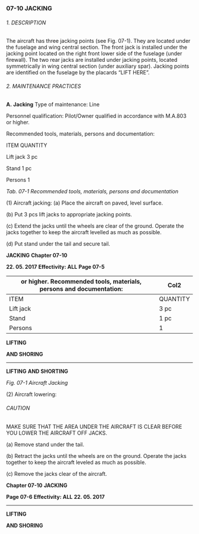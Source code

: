 ### 07-10 JACKING

###### 1. DESCRIPTION
The aircraft has three jacking points (see Fig. 07-1). They are located under the
fuselage and wing central section. The front jack is installed under the jacking point
located on the right front lower side of the fuselage (under firewall). The two rear
jacks are installed under jacking points, located symmetrically in wing central
section (under auxiliary spar). Jacking points are identified on the fuselage by the
placards “LIFT HERE”.

###### 2. MAINTENANCE PRACTICES

**A.** **Jacking**
Type of maintenance: Line

Personnel qualification: Pilot/Owner qualified in accordance with M.A.803
or higher.

Recommended tools, materials, persons and documentation:

ITEM QUANTITY

Lift jack 3 pc

Stand 1 pc

Persons 1

_Tab. 07-1 Recommended tools, materials, persons and documentation_

(1) Aircraft jacking:
(a) Place the aircraft on paved, level surface.

(b) Put 3 pcs lift jacks to appropriate jacking points.

(c) Extend the jacks until the wheels are clear of the ground. Operate the
jacks together to keep the aircraft levelled as much as possible.

(d) Put stand under the tail and secure tail.

**JACKING** **Chapter 07-10**

**22. 05. 2017** **Effectivity: ALL** **Page 07-5**

|or higher. Recommended tools, materials, persons and documentation:|Col2|
|---|---|
|ITEM|QUANTITY|
|Lift jack|3 pc|
|Stand|1 pc|
|Persons|1|


**LIFTING**

**AND SHORING**


-----

**LIFTING**
**AND SHORTING**

_Fig. 07-1 Aircraft Jacking_

(2) Aircraft lowering:

###### CAUTION

MAKE SURE THAT THE AREA UNDER THE AIRCRAFT IS CLEAR
BEFORE YOU LOWER THE AIRCRAFT OFF JACKS.

(a) Remove stand under the tail.

(b) Retract the jacks until the wheels are on the ground. Operate the
jacks together to keep the aircraft leveled as much as possible.

(c) Remove the jacks clear of the aircraft.

**Chapter 07-10** **JACKING**

**Page 07-6** **Effectivity: ALL** **22. 05. 2017**


-----

**LIFTING**

**AND SHORING**

